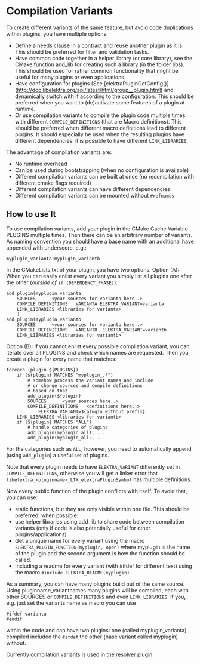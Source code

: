 # Compilation Variants #

To create different variants of the same feature, but avoid code
duplications within plugins, you have multiple options:

- Define a needs clause in a [contract](/doc/CONTRACT.ini) and reuse another
  plugin as it is. This should be preferred for filter and validation
  tasks.
- Have common code together in a helper library (or core library),
  see the CMake function add_lib for creating such a library
  (in the folder libs).
  This should be used for rather common functionality that might
  be useful for many plugins or even applications.
- Have configuration for plugins (See [elektraPluginGetConfig()]
  (http://doc.libelektra.org/api/latest/html/group__plugin.html)
  and dynamically switch with if according to the configuration.
  This should be preferred when you want to (de)activate some
  features of a plugin at runtime.
- Or use compilation variants to compile the plugin code multiple
  times with different `COMPILE_DEFINITIONS` (that are Macro definitions).
  This should be preferred when different macro definitions
  lead to different plugins.
  It should especially be used when the resulting plugins have different
  dependencies: it is possible to have different `LINK_LIBRARIES`.

The advantage of compilation variants are:

- No runtime overhead
- Can be used during bootstrapping (when no configuration is available)
- Different compilation variants can be built at once (no recompilation
  with different cmake flags required)
- Different compilation variants can have different dependencies
- Different compilation variants can be mounted without `#refnames`

## How to use It ##

To use compilation variants, add your plugin in the CMake Cache
Variable PLUGINS multiple times.
Then there can be an arbitrary number of variants.
As naming convention you should have a base name with an additional
have appended with underscore, e.g.:

	myplugin_varianta;myplugin_variantb

In the CMakeLists.txt of your plugin, you have two options.
Option (A): When you can easily enlist every variant you
simply list all plugins one after the other (*outside of* `if (DEPENDENCY_PHASE)`):

	add_plugin(myplugin_varianta
		SOURCES      <your sources for varianta here..>
		COMPILE_DEFINITIONS   VARIANTA ELEKTRA_VARIANT=varianta
		LINK_LIBRARIES <libraries for varianta>
		)
	add_plugin(myplugin_variantb
		SOURCES      <your sources for variantb here..>
		COMPILE_DEFINITIONS   VARIANTB  ELEKTRA_VARIANT=variantb
		LINK_LIBRARIES <libraries for variantb>

Option (B): If you cannot enlist every possible compilation variant,
you can iterate over all PLUGINS and check which names are requested.
Then you create a plugin for every name that matches:

	foreach (plugin ${PLUGINS})
		if (${plugin} MATCHES "myplugin_.*")
			# somehow process the variant names and include
			# or change sources and compile definitions
			# based on that.
			add_plugin(${plugin}
			SOURCES      <your sources here..>
			COMPILE_DEFINITIONS   <definitions here..>
				ELEKTRA_VARIANT=${plugin without prefix}
		LINK_LIBRARIES <libraries for variantb>
		if (${plugin} MATCHES "ALL")
			# handle categories of plugins
			add_plugin(myplugin_all1, ...
			add_plugin(myplugin_all2, ..

For the categories such as `ALL`, however, you need to automatically
append (using `add_plugin`) a useful set of plugins.

Note that every plugin needs to have
`ELEKTRA_VARIANT` differently set in `COMPILE_DEFINITIONS`, otherwise you will
get a linker error that `libelektra_<pluginname>_LTX_elektraPluginSymbol` has
multiple definitions.

Now every public function of the plugin conflicts with itself. To avoid
that, you can use:

- static functions, but they are only visible within one file.
  This should be preferred, when possible.
- use helper libraries using add_lib to share code
  between compilation variants
  (only if code is also potentially useful for other plugins/applications)
- Get a unique name for every variant using the macro
  `ELEKTRA_PLUGIN_FUNCTION(myplugin, open)` where myplugin is
  the name of the plugin and the second argument is how the function
  should be called.
- Including a readme for every variant (with #ifdef for different text)
  using the macro `#include ELEKTRA_README(myplugin)`


As a summary, you can have many plugins build out of the same source.
Using pluginname_variantnames many plugins will be compiled, each
with other SOURCES or `COMPILE_DEFINITIONS` and even `LINK_LIBRARIES`:
If you, e.g. just set
the variants name as macro you can use

	#ifdef varianta
	#endif

within the code and can have two plugins: one (called myplugin_varianta)
compiled included the `#ifdef` the other (base variant called
myplugin) without.

Currently compilation variants is used in
[the resolver plugin](http://libelektra.org/tree/master/src/plugins/resolver/resolver.c).
